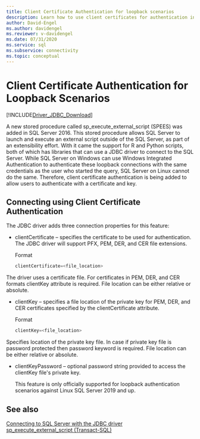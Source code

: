 ```yaml
---
title: Client Certificate Authentication for loopback scenarios
description: Learn how to use client certificates for authentication in loopback scenarios on SQL Server.
author: David-Engel
ms.author: davidengel
ms.reviewer: v-davidengel
ms.date: 07/31/2020
ms.service: sql
ms.subservice: connectivity
ms.topic: conceptual
---
```

# Client Certificate Authentication for Loopback Scenarios

[!INCLUDE[Driver_JDBC_Download](../../includes/driver_jdbc_download.md)]

A new stored procedure called sp_execute_external_script (SPEES) was added in SQL Server 2016. This stored procedure allows SQL Server to launch and execute an external script outside of the SQL Server, as part of an extensibility effort. With it came the support for R and Python scripts, both of which has libraries that can use a JDBC driver to connect to the SQL Server. While SQL Server on Windows can use Windows Integrated Authentication to authenticate these loopback connections with the same credentials as the user who started the query, SQL Server on Linux cannot do the same. Therefore, client certificate authentication is being added to allow users to authenticate with a certificate and key.

## Connecting using Client Certificate Authentication

The JDBC driver adds three connection properties for this feature:

* clientCertificate – specifies the certificate to be used for authentication. The JDBC driver will support PFX, PEM, DER, and CER file extensions.

  Format

  ```java
  clientCertificate=<file_location>
  ```

The driver uses a certificate file. For certificates in PEM, DER, and CER formats clientKey attribute is required. File location can be either relative or absolute.

* clientKey – specifies a file location of the private key for PEM, DER, and CER certificates specified by the clientCertificate attribute.

  Format

  ```java
  clientKey=<file_location>
  ```

Specifies location of the private key file. In case if private key file is password protected then password keyword is required. File location can be either relative or absolute.

* clientKeyPassword – optional password string provided to access the clientKey file's private key.

  This feature is only officially supported for loopback authentication scenarios against Linux SQL Server 2019 and up.

## See also

[Connecting to SQL Server with the JDBC driver](../../connect/jdbc/connecting-to-sql-server-with-the-jdbc-driver.md)  
[sp_execute_external_script (Transact-SQL)](../../relational-databases/system-stored-procedures/sp-execute-external-script-transact-sql.md)
